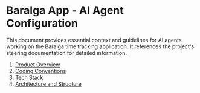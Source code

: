 # Baralga App - AI Agent Configuration

This document provides essential context and guidelines for AI agents working on the Baralga time tracking application. It references the project's steering documentation for detailed information.


1. [Product Overview](.kiro/steering/product.md)
2. [Coding Conventions](.kiro/steering/conventions.md)
2. [Tech Stack](.kiro/steering/tech.md)
2. [Architecture and Structure](.kiro/steering/structure.md)
